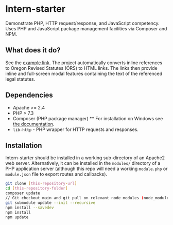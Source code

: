 # Intern-starter
Demonstrate PHP, HTTP request/response, and JavaScript competency.  Uses PHP and JavaScript package management facilities via Composer and NPM.

## What does it do?
See the [example link](https://appdev.ocdla.org/intern-starter/example.php).  The project automatically converts inline references to Oregon Revised Statutes (ORS) to HTML links.  The links then provide inline and full-screen modal features containing the text of the referenced legal statutes.

## Dependencies
* Apache >= 2.4
* PHP > 7.3
* Composer (PHP package manager)
** For installation on Windows see [the documentation](https://getcomposer.org/doc/00-intro.md#installation-windows).
* <code>lib-http</code> - PHP wrapper for HTTP requests and responses.

## Installation
Intern-starter should be installed in a working sub-directory of an Apache2 web server.  Alternatively, it can be installed in the <code>modules/</code> directory of a PHP application server (although this repo will need a working <code>module.php</code> or <code>module.json</code> file to export routes and callbacks).

```bash
git clone [this-repository-url]
cd [this-repository-folder]
composer update
// Git checkout main and git pull on relevant node modules (node_modules/@ocdladefense/)
git submodule update --init --recursive
npm install --savedev
npm install
npm update
```
